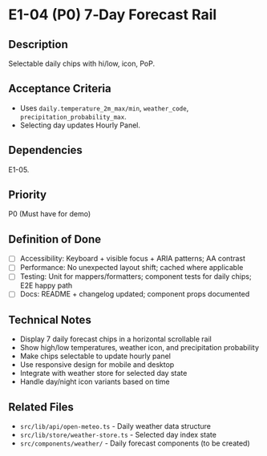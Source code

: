 # E1-04 (P0) 7‑Day Forecast Rail

## Description
Selectable daily chips with hi/low, icon, PoP.

## Acceptance Criteria

* Uses `daily.temperature_2m_max/min`, `weather_code`, `precipitation_probability_max`.
* Selecting day updates Hourly Panel.

## Dependencies
E1-05.

## Priority
P0 (Must have for demo)

## Definition of Done
- [ ] Accessibility: Keyboard + visible focus + ARIA patterns; AA contrast
- [ ] Performance: No unexpected layout shift; cached where applicable
- [ ] Testing: Unit for mappers/formatters; component tests for daily chips; E2E happy path
- [ ] Docs: README + changelog updated; component props documented

## Technical Notes
- Display 7 daily forecast chips in a horizontal scrollable rail
- Show high/low temperatures, weather icon, and precipitation probability
- Make chips selectable to update hourly panel
- Use responsive design for mobile and desktop
- Integrate with weather store for selected day state
- Handle day/night icon variants based on time

## Related Files
- `src/lib/api/open-meteo.ts` - Daily weather data structure
- `src/lib/store/weather-store.ts` - Selected day index state
- `src/components/weather/` - Daily forecast components (to be created)
